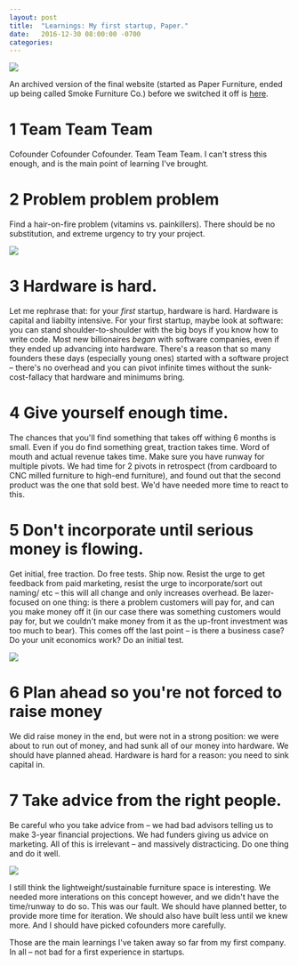 ```yaml
---
layout: post
title:  "Learnings: My first startup, Paper."
date:   2016-12-30 08:00:00 -0700
categories: 
---
```



![](/paper/paper.png)

An archived version of the final website (started as Paper Furniture, ended up being called Smoke Furniture Co.) before we switched it off is <a href="http://nikodunk.github.io/smoke/">here</a>.

1 Team Team Team
===
Cofounder Cofounder Cofounder. Team Team Team. I can't stress this enough, and is the main point of learning I've brought. 

2 Problem problem problem
===
Find a hair-on-fire problem (vitamins vs. painkillers). There should be no substitution, and extreme urgency to try your project.

![](/paper/smoke.gif)

3 Hardware is hard.
===
Let me rephrase that: for your _first_ startup, hardware is hard. Hardware is capital and liabilty intensive. For your first startup, maybe look at software: you can stand shoulder-to-shoulder with the big boys if you know how to write code. Most new billionaires _began_ with software companies, even if they ended up advancing into hardware. There's a reason that so many founders these days (especially young ones) started with a software project – there's no overhead and you can pivot infinite times without the sunk-cost-fallacy that hardware and minimums bring.



4 Give yourself enough time.
===
The chances that you'll find something that takes off withing 6 months is small. Even if you do find something great, traction takes time. Word of mouth and actual revenue takes time. Make sure you have runway for multiple pivots. We had time for 2 pivots in retrospect (from cardboard to CNC milled furniture to high-end furniture), and found out that the second product was the one that sold best. We'd have needed more time to react to this.

5 Don't incorporate until serious money is flowing.
===
Get initial, free traction. Do free tests. Ship now. Resist the urge to get feedback from paid marketing, resist the urge to incorporate/sort out naming/ etc – this will all change and only increases overhead. Be lazer-focused on one thing: is there a problem customers will pay for, and can you make money off it (in our case there was something customers would pay for, but we couldn't make money from it as the up-front investment was too much to bear). This comes off the last point – is there a business case? Do your unit economics work? Do an initial test.


![](/paper/smoke.jpg)


6 Plan ahead so you're not forced to raise money
===
We did raise money in the end, but were not in a strong position: we were about to run out of money, and had sunk all of our money into hardware. We should have planned ahead. Hardware is hard for a reason: you need to sink capital in. 

7 Take advice from the right people.
===
Be careful who you take advice from – we had bad advisors telling us to make 3-year financial projections. We had funders giving us advice on marketing. All of this is irrelevant – and massively distracticing. Do one thing and do it well.


![](/paper/smokesite.png)

I still think the lightweight/sustainable furniture space is interesting. We needed more interations on this concept however, and we didn't have the time/runway to do so. This was our fault. We should have planned better, to provide more time for iteration. We should also have built less until we knew more. And I should have picked cofounders more carefully. 

Those are the main learnings I've taken away so far from my first company. In all – not bad for a first experience in startups.